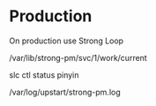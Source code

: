 # Production
On production use Strong Loop

/var/lib/strong-pm/svc/1/work/current

slc ctl status pinyin

/var/log/upstart/strong-pm.log
